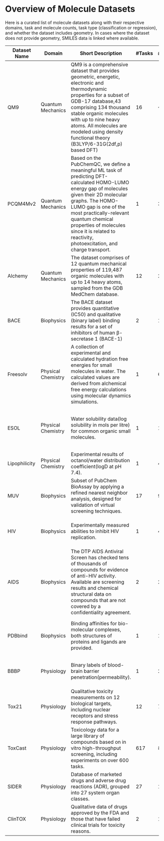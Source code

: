 # Overview of Molecule Datasets

Here is a curated list of molecule datasets along with their respective domains, task and molecule counts, task type (classification or regression), and whether the dataset includes geometry.
In cases where the dataset does not provide geometry, SMILES data is linked where available.


| Dataset Name | Domain | Short Description | #Tasks | #Compounds | Task Type | Data Type | Link | Paper |
|---|---|---|---|---|---|---|---|---|
| QM9 |Quantum Mechanics|QM9 is a comprehensive dataset that provides geometric, energetic, electronic and thermodynamic properties for a subset of GDB-17 database,43 comprising 134 thousand stable organic molecules with up to nine heavy atoms. All molecules are modeled using density functional theory (B3LYP/6-31G(2df,p) based DFT)| 16 | ~134,000 | `Regression` | SMILES, 3D coordinates | [figshare](http://quantum-machine.org/datasets/#:~:text=Available%20via-,figshare,-.) | [Enumeration of 166 billion organic small molecules in the chemical universe database GDB-17](http://pubs.acs.org/doi/abs/10.1021/ci300415d), [Quantum chemistry structures and properties of 134 kilo molecules](http://quantum-machine.org/datasets/#:~:text=A.%20von%20Lilienfeld%2C-,Quantum%20chemistry%20structures%20and%20properties%20of%20134%20kilo%20molecules,-%2C%20Scientific%20Data) |
| PCQM4Mv2 | Quantum Mechanics | Based on the PubChemQC, we define a meaningful ML task of predicting DFT-calculated HOMO-LUMO energy gap of molecules given their 2D molecular graphs. The HOMO-LUMO gap is one of the most practically-relevant quantum chemical properties of molecules since it is related to reactivity, photoexcitation, and charge transport. | 1 | 3,378,606 | `Regression` | SMILES | [website](https://ogb.stanford.edu/docs/lsc/pcqm4mv2/#dataset) | |
| Alchemy | Quantum Mechanics | The dataset comprises of 12 quantum mechanical properties of 119,487 organic molecules with up to 14 heavy atoms, sampled from the GDB MedChem database. | 12 | 202,579 | `Regression` | SMILES, 3D Coordinates | [TUDatasets](https://chrsmrrs.github.io/datasets/docs/datasets/) | [Alchemy: A Quantum Chemistry Dataset for Benchmarking AI Models](https://arxiv.org/pdf/1906.09427.pdf)
| BACE | Biophysics | The BACE dataset provides quantitative (IC50) and qualitative (binary label) binding results for a set of inhibitors of human β-secretase 1 (BACE-1) | 2 | 1522 | `Regression` & `Classification` | SMILES | [MoleculeNet](https://moleculenet.org/datasets-1)|
| Freesolv | Physical Chemistry | A collection of experimental and calculated hydration free energies for small molecules in water. The calculated values are derived from alchemical free energy calculations using molecular dynamics simulations. | 1 | 643 | `Regression` | SMILES | [MoleculeNet](https://moleculenet.org/datasets-1#:~:text=organic%20small%20molecules.-,FreeSolv,-%3A%20Experimental%20and%20calculated) | [FreeSolv: a database of experimental and calculated hydration free energies, with input files](https://pubmed.ncbi.nlm.nih.gov/24928188/)
| ESOL | Physical Chemistry | Water solubility data(log solubility in mols per litre) for common organic small molecules. | 1 | 1128 | `Regression` | SMILES | [MoleculeNet](https://moleculenet.org/datasets-1#:~:text=modelled%20small%20molecules.-,ESOL,-%3A%20Water%20solubility%20data) | [ESOL:  Estimating Aqueous Solubility Directly from Molecular Structure](https://pubs.acs.org/doi/10.1021/ci034243x)
| Lipophilicity | Physical Chemistry | Experimental results of octanol/water distribution coefficient(logD at pH 7.4). | 1 | 4200 | `Regression` | SMILES | [MoleculeNet](https://moleculenet.org/datasets-1#:~:text=molecules%20in%20water.-,Lipophilicity,-%3A%20Experimental%20results%20of) | |
| MUV | Biophysics | Subset of PubChem BioAssay by applying a refined nearest neighbor analysis, designed for validation of virtual screening techniques. | 17 | 93,087 | `Classification` | SMILES | [MoleculeNet](https://moleculenet.org/datasets-1#:~:text=high%2Dthroughput%20screening.-,MUV,-%3A%20Subset%20of%20PubChem) | [MoleculeNet: A Benchmark for Molecular Machine Learning](https://arxiv.org/abs/1703.00564)
| HIV | Biophysics | Experimentally measured abilities to inhibit HIV replication. | 1 | 41,127 |`Classification` | SMILES | [MoleculeNet](https://moleculenet.org/datasets-1#:~:text=virtual%20screening%20techniques.-,HIV,-%3A%20Experimentally%20measured%20abilities) | [MoleculeNet: a benchmark for molecular machine learning](https://pubs.rsc.org/en/content/articlehtml/2018/sc/c7sc02664a)
| AIDS | Biophysics | The DTP AIDS Antiviral Screen has checked tens of thousands of compounds for evidence of anti-HIV activity. Available are screening results and chemical structural data on compounds that are not covered by a confidentiality agreement. | 2 | 2000 | `Classification` | molecular graph | [TUDataset](https://chrsmrrs.github.io/datasets/docs/datasets/#:~:text=%E2%80%93-,AIDS,-alchemy_full) | [IAM Graph Database Repository for Graph Based Pattern Recognition and Machine Learning](https://link.springer.com/chapter/10.1007/978-3-540-89689-0_33), [AIDS Antiviral Screen Data (2004)](https://wiki.nci.nih.gov/display/NCIDTPdata/AIDS+Antiviral+Screen+Data)
| PDBbind | Biophysics | Binding affinities for bio-molecular complexes, both structures of proteins and ligands are provided.| 1 | 11,908 | `Regression` | SMILES, 3D coordinates | [MoleculeNet](https://moleculenet.org/datasets-1#:~:text=inhibit%20HIV%20replication.-,PDBbind,-%3A%20Binding%20affinities%20for) | [Comparative assessment of scoring functions on a diverse test set](https://pubmed.ncbi.nlm.nih.gov/19358517/)
| BBBP | Physiology |  Binary labels of blood-brain barrier penetration(permeability). | 1 | 2,039 | `Classification` | SMILES | [MoleculeNet](https://moleculenet.org/datasets-1) | [MoleculeNet: a benchmark for molecular machine learning](https://pubs.rsc.org/en/content/articlehtml/2018/sc/c7sc02664a)
| Tox21 | Physiology | Qualitative toxicity measurements on 12 biological targets, including nuclear receptors and stress response pathways. | 12 | 7,831 | `Classification` | SMILES | [MoleculeNet](https://moleculenet.org/datasets-1#:~:text=barrier%20penetration(permeability).-,Tox21,-%3A%20Qualitative%20toxicity%20measurements) | [MoleculeNet: a benchmark for molecular machine learning](https://pubs.rsc.org/en/content/articlehtml/2018/sc/c7sc02664a)
| ToxCast | Physiology | Toxicology data for a large library of compounds based on in vitro high-throughput screening, including experiments on over 600 tasks. | 617 | 8,575 | `Classification` | SMILES | [MoleculeNet](https://moleculenet.org/datasets-1#:~:text=stress%20response%20pathways.-,ToxCast,-%3A%20Toxicology%20data%20for) | [MoleculeNet: a benchmark for molecular machine learning](https://pubs.rsc.org/en/content/articlehtml/2018/sc/c7sc02664a)
| SIDER | Physiology | Database of marketed drugs and adverse drug reactions (ADR), grouped into 27 system organ classes. | 27 | 1,427 | `Classification` | SMILES | [MoleculeNet](https://moleculenet.org/datasets-1#:~:text=over%20600%20tasks.-,SIDER,-%3A%20Database%20of%20marketed) | [MoleculeNet: a benchmark for molecular machine learning](https://pubs.rsc.org/en/content/articlehtml/2018/sc/c7sc02664a)
| ClinTOX | Physiology | Qualitative data of drugs approved by the FDA and those that have failed clinical trials for toxicity reasons. | 2 | 1,478 | `Classification` | SMILES | [MoleculeNet](https://moleculenet.org/datasets-1#:~:text=system%20organ%20classes.-,ClinTox,-%3A%20Qualitative%20data%20of) | [MoleculeNet: a benchmark for molecular machine learning](https://pubs.rsc.org/en/content/articlehtml/2018/sc/c7sc02664a)
